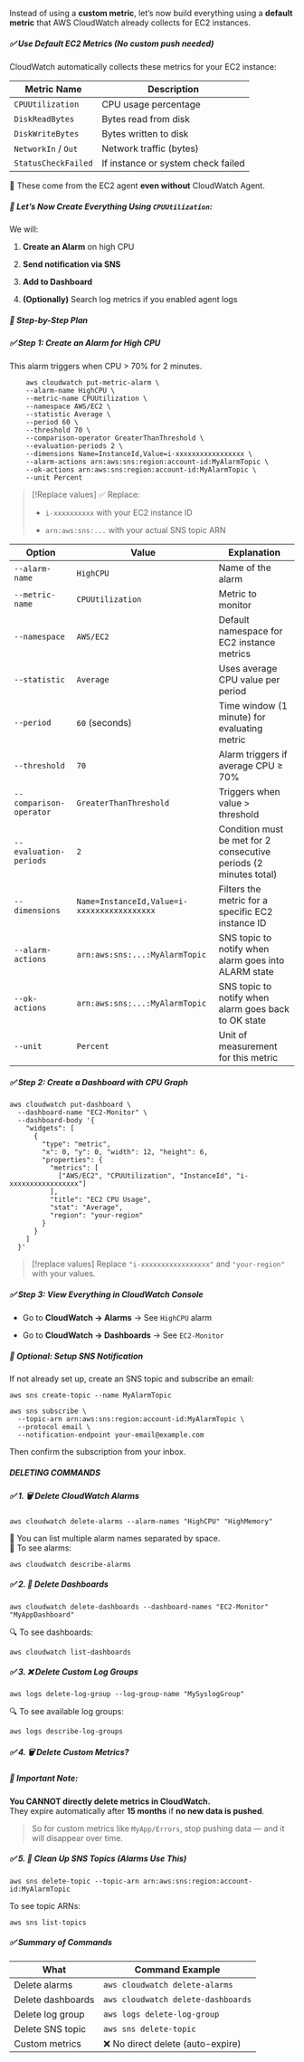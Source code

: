 
Instead of using a **custom metric**, let’s now build everything using a **default metric** that AWS CloudWatch already collects for EC2 instances.

##### ✅ Use Default EC2 Metrics (No custom push needed)

CloudWatch automatically collects these metrics for your EC2 instance:

| Metric Name         | Description                        |
| ------------------- | ---------------------------------- |
| `CPUUtilization`    | CPU usage percentage               |
| `DiskReadBytes`     | Bytes read from disk               |
| `DiskWriteBytes`    | Bytes written to disk              |
| `NetworkIn` / `Out` | Network traffic (bytes)            |
| `StatusCheckFailed` | If instance or system check failed |
🧠 These come from the EC2 agent **even without** CloudWatch Agent.

##### 🔔 Let’s Now Create Everything Using `CPUUtilization`:

We will:

1. **Create an Alarm** on high CPU
    
2. **Send notification via SNS**
    
3. **Add to Dashboard**
    
4. **(Optionally)** Search log metrics if you enabled agent logs

##### 🧭 Step-by-Step Plan

##### ✅ Step 1: Create an Alarm for High CPU

This alarm triggers when CPU > 70% for 2 minutes.

```
    aws cloudwatch put-metric-alarm \
    --alarm-name HighCPU \
    --metric-name CPUUtilization \
    --namespace AWS/EC2 \
    --statistic Average \
    --period 60 \
    --threshold 70 \
    --comparison-operator GreaterThanThreshold \
    --evaluation-periods 2 \
    --dimensions Name=InstanceId,Value=i-xxxxxxxxxxxxxxxxx \
    --alarm-actions arn:aws:sns:region:account-id:MyAlarmTopic \
    --ok-actions arn:aws:sns:region:account-id:MyAlarmTopic \
    --unit Percent
```

> [!Replace values]
> ✅ Replace:
> 
> - `i-xxxxxxxxxx` with your EC2 instance ID
>     
> - `arn:aws:sns:...` with your actual SNS topic ARN

| **Option**              | **Value**                                   | **Explanation**                                                   |
| ----------------------- | ------------------------------------------- | ----------------------------------------------------------------- |
| `--alarm-name`          | `HighCPU`                                   | Name of the alarm                                                 |
| `--metric-name`         | `CPUUtilization`                            | Metric to monitor                                                 |
| `--namespace`           | `AWS/EC2`                                   | Default namespace for EC2 instance metrics                        |
| `--statistic`           | `Average`                                   | Uses average CPU value per period                                 |
| `--period`              | `60` (seconds)                              | Time window (1 minute) for evaluating metric                      |
| `--threshold`           | `70`                                        | Alarm triggers if average CPU ≥ 70%                               |
| `--comparison-operator` | `GreaterThanThreshold`                      | Triggers when value > threshold                                   |
| `--evaluation-periods`  | `2`                                         | Condition must be met for 2 consecutive periods (2 minutes total) |
| `--dimensions`          | `Name=InstanceId,Value=i-xxxxxxxxxxxxxxxxx` | Filters the metric for a specific EC2 instance ID                 |
| `--alarm-actions`       | `arn:aws:sns:...:MyAlarmTopic`              | SNS topic to notify when alarm goes into ALARM state              |
| `--ok-actions`          | `arn:aws:sns:...:MyAlarmTopic`              | SNS topic to notify when alarm goes back to OK state              |
| `--unit`                | `Percent`                                   | Unit of measurement for this metric                               |

##### ✅ Step 2: Create a Dashboard with CPU Graph

```
aws cloudwatch put-dashboard \
  --dashboard-name "EC2-Monitor" \
  --dashboard-body '{
    "widgets": [
      {
        "type": "metric",
        "x": 0, "y": 0, "width": 12, "height": 6,
        "properties": {
          "metrics": [
            ["AWS/EC2", "CPUUtilization", "InstanceId", "i-xxxxxxxxxxxxxxxxx"]
          ],
          "title": "EC2 CPU Usage",
          "stat": "Average",
          "region": "your-region"
        }
      }
    ]
  }'
```

> [!replace values]
> Replace `"i-xxxxxxxxxxxxxxxxx"` and `"your-region"` with your values.

##### ✅ Step 3: View Everything in CloudWatch Console

- Go to **CloudWatch → Alarms** → See `HighCPU` alarm
    
- Go to **CloudWatch → Dashboards** → See `EC2-Monitor`

##### 📩 Optional: Setup SNS Notification

If not already set up, create an SNS topic and subscribe an email:

```
aws sns create-topic --name MyAlarmTopic

aws sns subscribe \
  --topic-arn arn:aws:sns:region:account-id:MyAlarmTopic \
  --protocol email \
  --notification-endpoint your-email@example.com

```

Then confirm the subscription from your inbox.

##### DELETING COMMANDS

##### ✅ 1. 🗑️ **Delete CloudWatch Alarms**

```
aws cloudwatch delete-alarms --alarm-names "HighCPU" "HighMemory"

```

🔹 You can list multiple alarm names separated by space.  
🔸 To see alarms:

```
aws cloudwatch describe-alarms

```

##### ✅ 2. 🧹 **Delete Dashboards**

```
aws cloudwatch delete-dashboards --dashboard-names "EC2-Monitor" "MyAppDashboard"

```

🔍 To see dashboards:

```
aws cloudwatch list-dashboards

```

##### ✅ 3. ❌ **Delete Custom Log Groups**

```
aws logs delete-log-group --log-group-name "MySyslogGroup"
```

🔍 To see available log groups:

```
aws logs describe-log-groups

```

##### ✅ 4. 🗑️ **Delete Custom Metrics?**

##### 📌 Important Note:

**You CANNOT directly delete metrics in CloudWatch.**  
They expire automatically after **15 months** if **no new data is pushed**.

> So for custom metrics like `MyApp/Errors`, stop pushing data — and it will disappear over time.

##### ✅ 5. 🧽 Clean Up SNS Topics (Alarms Use This)

```
aws sns delete-topic --topic-arn arn:aws:sns:region:account-id:MyAlarmTopic
```

To see topic ARNs:

```
aws sns list-topics
```

##### ✅ Summary of Commands

| What              | Command Example                    |
| ----------------- | ---------------------------------- |
| Delete alarms     | `aws cloudwatch delete-alarms`     |
| Delete dashboards | `aws cloudwatch delete-dashboards` |
| Delete log group  | `aws logs delete-log-group`        |
| Delete SNS topic  | `aws sns delete-topic`             |
| Custom metrics    | ❌ No direct delete (auto-expire)   |